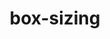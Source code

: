 ---
title: "box-sizing"
description: ""
category: css
keywords: box model
last_test_date: "2019-02-28"
test_url: "/tests/css-box-model.html"
test_results_url: "https://app.emailonacid.com/app/acidtest/pyPQFHSYLFrhbRShalju0B2fYNwUgLuyKTLx4MLqiw5mE/list"
stats: {
	apple-mail: {
		macos: {
			"12.4": "y"
		},
		ios: {
			"12.1": "y"
		}
	},
	gmail: {
		desktop-webmail: {
			"2019-02": "y"
		},
		ios: {
			"2019-02": "y"
		},
		android: {
			"2019-02": "y"
		},
        mobile-webmail: {
            "2020-02":"n"
        }
	},
    orange: {
        desktop-webmail: {
            "2019-08":"y"
        },
        ios: {
            "2019-08":"y"
        },
        android: {
            "2019-08":"y"
        }
    },
	outlook: {
		windows: {
			"2007": "n",
			"2010": "n",
			"2013": "n",
			"2016": "n",
			"2019": "n"
		},
		windows-10-mail: {
			"2019-02": "n"
		},
		macos: {
			"2019-02": "y"
		},
		outlook-com: {
			"2019-02": "y"
		},
		ios: {
			"2019-02": "y"
		},
		android: {
			"2019-02": "y"
		}
	},
	yahoo: {
		desktop-webmail: {
			"2019-02": "n"
		},
		ios: {
			"2019-02": "n"
		},
		android: {
			"2019-02": "n"
		}
	},
	aol: {
		desktop-webmail: {
			"2019-02": "n"
		},
		ios: {
			"2019-02": "n"
		},
		android: {
			"2019-02": "n"
		}
	},
	samsung-email: {
		android: {
			"5.0.10.2": "y"
		}
	},
    sfr: {
        desktop-webmail: {
            "2019-08":"y"
        },
        ios: {
            "2019-08":"y"
        },
        android: {
            "2019-08":"y"
        }
    },
	thunderbird: {
		macos: {
			"60.5": "y"
		}
	},
    protonmail: {
        desktop-webmail: {
            "2020-03":"y"
        },
        ios: {
            "2020-03":"y"
        },
        android: {
            "2020-03":"y"
        }
    },
    hey: {
        desktop-webmail: {
            "2020-06":"y"
        }
    }
}
---